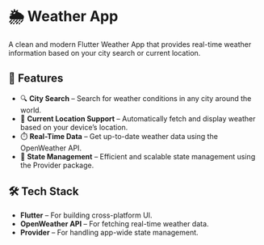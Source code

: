 # 🌦️ Weather App

A clean and modern Flutter Weather App that provides real-time weather information based on your city search or current location.

## 🚀 Features

- 🔍 **City Search** – Search for weather conditions in any city around the world.
- 📍 **Current Location Support** – Automatically fetch and display weather based on your device’s location.
- ⏱️ **Real-Time Data** – Get up-to-date weather data using the OpenWeather API.
- 🔄 **State Management** – Efficient and scalable state management using the Provider package.

## 🛠️ Tech Stack

- **Flutter** – For building cross-platform UI.
- **OpenWeather API** – For fetching real-time weather data.
- **Provider** – For handling app-wide state management.


